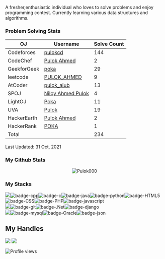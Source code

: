 A fresher,enthusiastic individual who loves to solve problems and enjoy programming contest. Currently learning various data structures and algorithms.

 ### Problem Solving Stats


| OJ | Username | Solve Count |
| -- | -------- | ----------- |
| Codeforces | [pulokcd](https://codeforces.com/profile/pulokcd) | 144 |
| CodeChef | [Pulok Ahmed](https://www.codechef.com/users/pulokpoka) | 2 |
| GeekforGeek | [poka](https://auth.geeksforgeeks.org/user/poka/profile) | 29 |
| leetcode | [PULOK_AHMED](https://leetcode.com/PULOK_AHMED/) | 9 |
| AtCoder | [pulok_aiub](https://atcoder.jp/users/pulok_aiub) | 13 |
| SPOJ | [Niloy Ahmed Pulok](https://www.spoj.com/users/pulok_ahmed/) | 4 | 
| LightOJ | [Poka](https://lightoj.com/user/pulok1952478) | 11 | 
| UVA | [Pulok](https://uhunt.onlinejudge.org/id/1219509) | 19 |
| HackerEarth | [Pulok Ahmed](https://www.hackerearth.com/@pulok19524) | 2 |
| HackerRank | [POKA](https://www.hackerrank.com/pulok19524) | 1 |
| Total | | 234 |

Last Updated: 31 Oct, 2021
 
 



### My Github Stats
<p align="center"> <img src="https://github-readme-stats.vercel.app/api?username=Pulok000&show_icons=true&count_private=true&theme=dark" alt="Pulok000" />

 
### My Stacks
<img src="https://img.shields.io/badge/Languages-151515?style=for-the-badge&logo=plex&logoColor=FFFFFF">![badge-cpp](https://img.shields.io/badge/c%2B%2B-151515?style=for-the-badge&logo=c%2B%2B&logoColor=79740e&labelColor=151515)![badge-c](https://img.shields.io/badge/c-151515?style=for-the-badge&logo=c&logoColor=79740e&labelColor=151515)![badge-java](https://img.shields.io/badge/java-151515?style=for-the-badge&logo=java&logoColor=79740e&labelColor=151515)![badge-python](https://img.shields.io/badge/python-151515?style=for-the-badge&logo=python&logoColor=79740e&labelColor=151515)![badge-HTML5](https://img.shields.io/badge/HTML5-151515?style=for-the-badge&logo=HTML5&logoColor=79740e&labelColor=151515)![badge-CSS](https://img.shields.io/badge/CSS-151515?style=for-the-badge&logo=CSS&logoColor=79740e&labelColor=151515)![badge-PHP](https://img.shields.io/badge/PHP-151515?style=for-the-badge&logo=PHP&logoColor=79740e&labelColor=151515)![badge-javascript](https://img.shields.io/badge/javascript-151515?style=for-the-badge&logo=javascript&logoColor=79740e&labelColor=151515)<br/>
<img src="https://img.shields.io/badge/Frameworks-151515?style=for-the-badge&logo=IPFS&logoColor=FFFFFF">![badge-git](https://img.shields.io/badge/git-151515?style=for-the-badge&logo=git&logoColor=79740e&labelColor=151515)![badge-.Net](https://img.shields.io/badge/.Net-151515?style=for-the-badge&logo=.Net&logoColor=79740e&labelColor=151515)![badge-django](https://img.shields.io/badge/django-151515?style=for-the-badge&logo=django&logoColor=79740e&labelColor=151515)<br/>
<img src="https://img.shields.io/badge/Database-151515?style=for-the-badge&logo=Redis&logoColor=FFFFFF">![badge-mysql](https://img.shields.io/badge/mysql-151515?style=for-the-badge&logo=mysql&logoColor=79740e&labelColor=151515)![badge-Oracle](https://img.shields.io/badge/Oracle-151515?style=for-the-badge&logo=Oracle&logoColor=79740e&labelColor=151515)![badge-json](https://img.shields.io/badge/json-151515?style=for-the-badge&logo=json&logoColor=79740e&labelColor=151515)


## My Handles
 [<img src="https://img.shields.io/badge/pulokahmed-151515?style=for-the-badge&logo=linkedin&logoColor=white">](https://www.linkedin.com/in/pulokahmed/)
 [<img src="https://img.shields.io/badge/Pulok000-151515?style=for-the-badge&logo=SVG&logoColor=79740e">](https://profile-summary-for-github.com/user/Pulok000) 

![Profile views](https://gpvc.arturio.dev/Pulok000)
